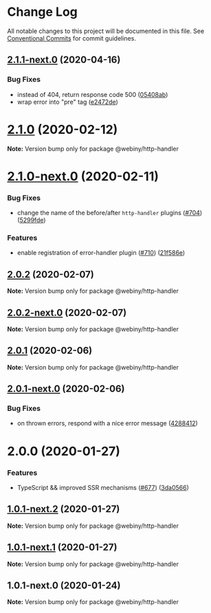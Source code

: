 # Change Log

All notable changes to this project will be documented in this file.
See [Conventional Commits](https://conventionalcommits.org) for commit guidelines.

## [2.1.1-next.0](https://github.com/webiny/webiny-js/compare/@webiny/http-handler@2.1.0...@webiny/http-handler@2.1.1-next.0) (2020-04-16)


### Bug Fixes

* instead of 404, return response code 500 ([05408ab](https://github.com/webiny/webiny-js/commit/05408ab78b35ae55d67ecb6d6d8d800c1d312b78))
* wrap error into "pre" tag ([e2472de](https://github.com/webiny/webiny-js/commit/e2472de05b59feae0ce97f9eea0d770ad85c1f3a))





# [2.1.0](https://github.com/webiny/webiny-js/compare/@webiny/http-handler@2.1.0-next.0...@webiny/http-handler@2.1.0) (2020-02-12)

**Note:** Version bump only for package @webiny/http-handler





# [2.1.0-next.0](https://github.com/webiny/webiny-js/compare/@webiny/http-handler@2.0.2...@webiny/http-handler@2.1.0-next.0) (2020-02-11)


### Bug Fixes

* change the name of the before/after `http-handler` plugins ([#704](https://github.com/webiny/webiny-js/issues/704)) ([5299fde](https://github.com/webiny/webiny-js/commit/5299fdeff94105a345ef72e997e2abcd5ed694fe))


### Features

* enable registration of error-handler plugin ([#710](https://github.com/webiny/webiny-js/issues/710)) ([21f586e](https://github.com/webiny/webiny-js/commit/21f586e11ee89be15753f10e231ee5463b73c435))





## [2.0.2](https://github.com/webiny/webiny-js/compare/@webiny/http-handler@2.0.2-next.0...@webiny/http-handler@2.0.2) (2020-02-07)

**Note:** Version bump only for package @webiny/http-handler





## [2.0.2-next.0](https://github.com/webiny/webiny-js/compare/@webiny/http-handler@2.0.1...@webiny/http-handler@2.0.2-next.0) (2020-02-07)

**Note:** Version bump only for package @webiny/http-handler





## [2.0.1](https://github.com/webiny/webiny-js/compare/@webiny/http-handler@2.0.1-next.0...@webiny/http-handler@2.0.1) (2020-02-06)

**Note:** Version bump only for package @webiny/http-handler





## [2.0.1-next.0](https://github.com/webiny/webiny-js/compare/@webiny/http-handler@2.0.0...@webiny/http-handler@2.0.1-next.0) (2020-02-06)


### Bug Fixes

* on thrown errors, respond with a nice error message ([4288412](https://github.com/webiny/webiny-js/commit/4288412e4a2d2267bd994be575daf3a06ff2f254))





# 2.0.0 (2020-01-27)


### Features

* TypeScript && improved SSR mechanisms ([#677](https://github.com/webiny/webiny-js/issues/677)) ([3da0566](https://github.com/webiny/webiny-js/commit/3da0566f29e1d46df0e7c357be0b42bdaa4c7d2b))





## [1.0.1-next.2](https://github.com/webiny/webiny-js/compare/@webiny/http-handler@1.0.1-next.1...@webiny/http-handler@1.0.1-next.2) (2020-01-27)

**Note:** Version bump only for package @webiny/http-handler





## [1.0.1-next.1](https://github.com/webiny/webiny-js/compare/@webiny/http-handler@1.0.1-next.0...@webiny/http-handler@1.0.1-next.1) (2020-01-27)

**Note:** Version bump only for package @webiny/http-handler





## 1.0.1-next.0 (2020-01-24)

**Note:** Version bump only for package @webiny/http-handler
